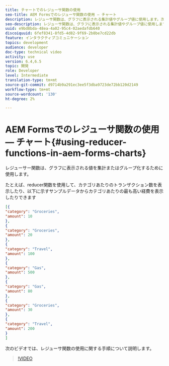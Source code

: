 ```yaml
---
title: チャートでのレジューサ関数の使用
seo-title: AEM Formsでのレジューサ関数の使用 — チャート
description: レジューサ関数は、グラフに表示される集計値やグループ値に使用します。次のビデオでは、レジューサ関数の使用に関する手順について説明します。
seo-description: レジューサ関数は、グラフに表示される集計値やグループ値に使用します。次のビデオでは、レジューサ関数の使用に関する手順について説明します。
uuid: e9bd8bda-48ea-4a02-95c4-02aedafdb640
discoiquuid: 6fef8341-8fd5-4d82-9f69-2b8be7cd22db
feature: インタラクティブコミュニケーション
topics: development
audience: developer
doc-type: technical video
activity: use
version: 6.4,6.5
topic: 開発
role: Developer
level: Intermediate
translation-type: tm+mt
source-git-commit: d9714b9a291ec3ee5f3dba9723de72bb120d2149
workflow-type: tm+mt
source-wordcount: '130'
ht-degree: 2%

---
```



# AEM Formsでのレジューサ関数の使用 — チャート{#using-reducer-functions-in-aem-forms-charts}

レジューサー関数は、グラフに表示される値を集計またはグループ化するために使用します。


たとえば、reducer関数を使用して、カテゴリあたりのトランザクション数を表示したり、以下に示すサンプルデータからカテゴリあたりの最も高い経費を表示したりできます

```json
[{
"category": "Groceries",
"amount": 10
},
{
"category": "Groceries",
"amount": 20
},
{
"category": "Travel",
"amount": 100
},
{
"category": "Gas",
"amount": 500
},
{
"category": "Gas",
"amount": 80
},
{
"category": "Groceries",
"amount": 30
},
{
"category": "Travel",
"amount": 200
}
]
```

次のビデオでは、レジューサ関数の使用に関する手順について説明します。

>[!VIDEO](https://video.tv.adobe.com/v/21368/?quality=9&learn=on)

